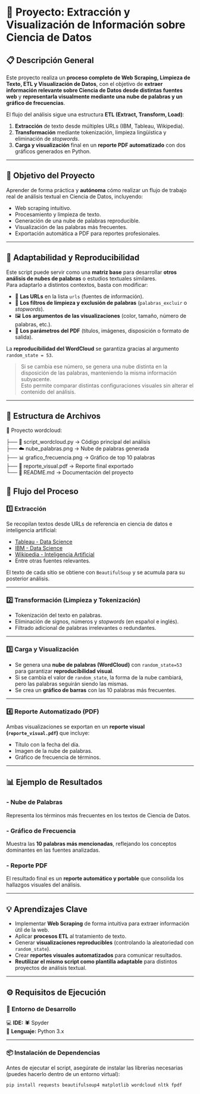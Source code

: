 # 🧠 Proyecto: Extracción y Visualización de Información sobre Ciencia de Datos  

## 📋 Descripción General  
Este proyecto realiza un **proceso completo de Web Scraping, Limpieza de Texto, ETL y Visualización de Datos**, con el objetivo de **extraer información relevante sobre Ciencia de Datos desde distintas fuentes web** y **representarla visualmente mediante una nube de palabras y un gráfico de frecuencias**.  

El flujo del análisis sigue una estructura **ETL (Extract, Transform, Load)**:  
1. **Extracción** de texto desde múltiples URLs (IBM, Tableau, Wikipedia).  
2. **Transformación** mediante tokenización, limpieza lingüística y eliminación de *stopwords*.  
3. **Carga y visualización** final en un **reporte PDF automatizado** con dos gráficos generados en Python.  

---

## 🚀 Objetivo del Proyecto  
Aprender de forma práctica y **autónoma** cómo realizar un flujo de trabajo real de análisis textual en Ciencia de Datos, incluyendo:  

- Web scraping intuitivo.  
- Procesamiento y limpieza de texto.  
- Generación de una nube de palabras reproducible.  
- Visualización de las palabras más frecuentes.  
- Exportación automática a PDF para reportes profesionales.  

---

## 🧩 Adaptabilidad y Reproducibilidad  

Este script puede servir como una **matriz base** para desarrollar **otros análisis de nubes de palabras** o estudios textuales similares.  
Para adaptarlo a distintos contextos, basta con modificar:  

- 🔗 **Las URLs** en la lista `urls` (fuentes de información).  
- 🧹 **Los filtros de limpieza y exclusión de palabras** (`palabras_excluir` o *stopwords*).  
- 🖼️ **Los argumentos de las visualizaciones** (color, tamaño, número de palabras, etc.).  
- 📄 **Los parámetros del PDF** (títulos, imágenes, disposición o formato de salida).  

La **reproducibilidad del WordCloud** se garantiza gracias al argumento `random_state = 53`.  
> Si se cambia ese número, se genera una nube distinta en la disposición de las palabras, manteniendo la misma información subyacente.  
Esto permite comparar distintas configuraciones visuales sin alterar el contenido del análisis.  

---

## 🧾 Estructura de Archivos  

📂 Proyecto wordcloud:

├── 🐍 script_wordcloud.py        → Código principal del análisis  
├── ☁️ nube_palabras.png          → Nube de palabras generada  
├── 📊 grafico_frecuencia.png     → Gráfico de top 10 palabras  
├── 📄 reporte_visual.pdf         → Reporte final exportado  
└── 🧠 README.md                  → Documentación del proyecto

## 🧩 Flujo del Proceso  

### 1️⃣ Extracción  
Se recopilan textos desde URLs de referencia en ciencia de datos e inteligencia artificial:  
- [Tableau - Data Science](https://www.tableau.com/es-es/data-insights/data-science)  
- [IBM - Data Science](https://www.ibm.com/es-es/topics/data-science)  
- [Wikipedia - Inteligencia Artificial](https://es.wikipedia.org/wiki/Inteligencia_artificial)  
- Entre otras fuentes relevantes.  

El texto de cada sitio se obtiene con `BeautifulSoup` y se acumula para su posterior análisis.  

---

### 2️⃣ Transformación (Limpieza y Tokenización)  
- Tokenización del texto en palabras.  
- Eliminación de signos, números y *stopwords* (en español e inglés).  
- Filtrado adicional de palabras irrelevantes o redundantes.  

---

### 3️⃣ Carga y Visualización  
- Se genera una **nube de palabras (WordCloud)** con `random_state=53` para garantizar **reproducibilidad visual**.  
- Si se cambia el valor de `random_state`, la forma de la nube cambiará, pero las palabras seguirán siendo las mismas.  
- Se crea un **gráfico de barras** con las 10 palabras más frecuentes.  

---

### 4️⃣ Reporte Automatizado (PDF)  
Ambas visualizaciones se exportan en un **reporte visual (`reporte_visual.pdf`)** que incluye:  
- Título con la fecha del día.  
- Imagen de la nube de palabras.  
- Gráfico de frecuencia de términos.  

---

## 📊 Ejemplo de Resultados  

### - Nube de Palabras  
Representa los términos más frecuentes en los textos de Ciencia de Datos.  

### - Gráfico de Frecuencia  
Muestra las **10 palabras más mencionadas**, reflejando los conceptos dominantes en las fuentes analizadas.  

### - Reporte PDF  
El resultado final es un **reporte automático y portable** que consolida los hallazgos visuales del análisis.  

---

## 💡 Aprendizajes Clave  
- Implementar **Web Scraping** de forma intuitiva para extraer información útil de la web.  
- Aplicar **procesos ETL** al tratamiento de texto.  
- Generar **visualizaciones reproducibles** (controlando la aleatoriedad con `random_state`).  
- Crear **reportes visuales automatizados** para comunicar resultados.  
- **Reutilizar el mismo script como plantilla adaptable** para distintos proyectos de análisis textual.  

---

## ⚙️ Requisitos de Ejecución  

### 🧩 Entorno de Desarrollo  
💻 **IDE:** 🕷️ Spyder  
🐍 **Lenguaje:** Python 3.x  

---

### 📦 Instalación de Dependencias  

Antes de ejecutar el script, asegúrate de instalar las librerías necesarias (puedes hacerlo dentro de un entorno virtual):  

```bash
pip install requests beautifulsoup4 matplotlib wordcloud nltk fpdf


